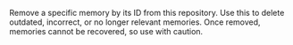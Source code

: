 Remove a specific memory by its ID from this repository. Use this to delete outdated, incorrect, or no longer relevant memories. Once removed, memories cannot be recovered, so use with caution.